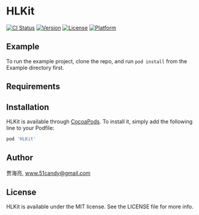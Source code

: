 # HLKit

[![CI Status](https://img.shields.io/travis/贾海亮/HLKit.svg?style=flat)](https://travis-ci.org/贾海亮/HLKit)
[![Version](https://img.shields.io/cocoapods/v/HLKit.svg?style=flat)](https://cocoapods.org/pods/HLKit)
[![License](https://img.shields.io/cocoapods/l/HLKit.svg?style=flat)](https://cocoapods.org/pods/HLKit)
[![Platform](https://img.shields.io/cocoapods/p/HLKit.svg?style=flat)](https://cocoapods.org/pods/HLKit)

## Example

To run the example project, clone the repo, and run `pod install` from the Example directory first.

## Requirements

## Installation

HLKit is available through [CocoaPods](https://cocoapods.org). To install
it, simply add the following line to your Podfile:

```ruby
pod 'HLKit'
```

## Author

贾海亮, www.51candy@gmail.com

## License

HLKit is available under the MIT license. See the LICENSE file for more info.
